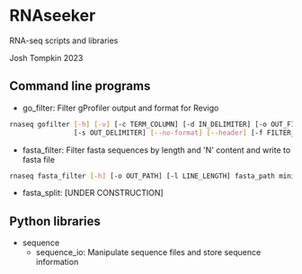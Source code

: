 # RNAseeker
RNA-seq scripts and libraries

Josh Tompkin 2023
## Command line programs
+ go_filter: Filter gProfiler output and format for Revigo
```bash
rnaseq gofilter [-h] [-v] [-c TERM_COLUMN] [-d IN_DELIMITER] [-o OUT_FILE] [-p PVAL_COLUMN] [-i ID_COLUMN]
                [-s OUT_DELIMITER] [--no-format] [--header] [-f FILTER_TERMS] [--filter-file FILTER_PATH] gProfiler_file
```
+ fasta_filter: Filter fasta sequences by length and 'N' content and write to fasta file
```bash
rnaseq fasta_filter [-h] [-o OUT_PATH] [-l LINE_LENGTH] fasta_path minimum_basepairs
```
+ fasta_split: [UNDER CONSTRUCTION]
## Python libraries
+ sequence
  + sequence_io: Manipulate sequence files and store sequence information
